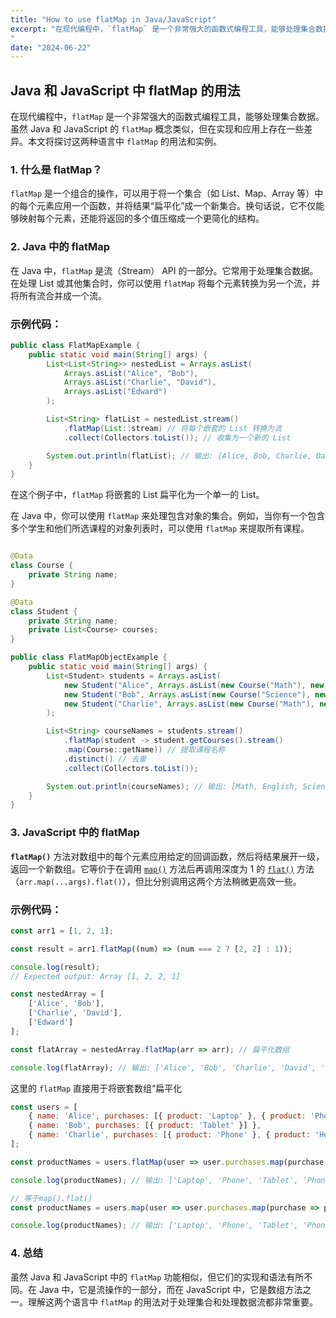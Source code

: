 ```yaml
---
title: "How to use flatMap in Java/JavaScript"
excerpt: "在现代编程中，`flatMap` 是一个非常强大的函数式编程工具，能够处理集合数据。虽然 Java 和 JavaScript 的 `flatMap` 概念类似，但在实现和应用上存在一些差异。本文将探讨这两种语言中 `flatMap` 的用法和实例。
"
date: "2024-06-22"
---
```



## Java 和 JavaScript 中 flatMap 的用法

在现代编程中，`flatMap` 是一个非常强大的函数式编程工具，能够处理集合数据。虽然 Java 和 JavaScript 的 `flatMap` 概念类似，但在实现和应用上存在一些差异。本文将探讨这两种语言中 `flatMap` 的用法和实例。

### 1. 什么是 flatMap？

`flatMap` 是一个组合的操作，可以用于将一个集合（如 List、Map、Array 等）中的每个元素应用一个函数，并将结果“扁平化”成一个新集合。换句话说，它不仅能够映射每个元素，还能将返回的多个值压缩成一个更简化的结构。

### 2. Java 中的 flatMap

在 Java 中，`flatMap` 是流（Stream） API 的一部分。它常用于处理集合数据。在处理 List 或其他集合时，你可以使用 `flatMap` 将每个元素转换为另一个流，并将所有流合并成一个流。

### 示例代码：

```java
public class FlatMapExample {
    public static void main(String[] args) {
        List<List<String>> nestedList = Arrays.asList(
            Arrays.asList("Alice", "Bob"),
            Arrays.asList("Charlie", "David"),
            Arrays.asList("Edward")
        );

        List<String> flatList = nestedList.stream()
            .flatMap(List::stream) // 将每个嵌套的 List 转换为流
            .collect(Collectors.toList()); // 收集为一个新的 List

        System.out.println(flatList); // 输出: [Alice, Bob, Charlie, David, Edward]
    }
}

```

在这个例子中，`flatMap` 将嵌套的 List 扁平化为一个单一的 List。

在 Java 中，你可以使用 `flatMap` 来处理包含对象的集合。例如，当你有一个包含多个学生和他们所选课程的对象列表时，可以使用 `flatMap` 来提取所有课程。

```java

@Data
class Course {  
    private String name;  
}  

@Data
class Student {  
    private String name;  
    private List<Course> courses;  
}  

public class FlatMapObjectExample {  
    public static void main(String[] args) {  
        List<Student> students = Arrays.asList(  
            new Student("Alice", Arrays.asList(new Course("Math"), new Course("English"))),  
            new Student("Bob", Arrays.asList(new Course("Science"), new Course("History"))),  
            new Student("Charlie", Arrays.asList(new Course("Math"), new Course("Art")))  
        );  

        List<String> courseNames = students.stream()  
            .flatMap(student -> student.getCourses().stream()  
            .map(Course::getName)) // 提取课程名称  
            .distinct() // 去重  
            .collect(Collectors.toList());  

        System.out.println(courseNames); // 输出: [Math, English, Science, History, Art]  
    }  
}
```

### 3. JavaScript 中的 flatMap

**`flatMap()`** 方法对数组中的每个元素应用给定的回调函数，然后将结果展开一级，返回一个新数组。它等价于在调用 [`map()`](https://developer.mozilla.org/zh-CN/docs/Web/JavaScript/Reference/Global_Objects/Array/map) 方法后再调用深度为 1 的 [`flat()`](https://developer.mozilla.org/zh-CN/docs/Web/JavaScript/Reference/Global_Objects/Array/flat) 方法（`arr.map(...args).flat()`），但比分别调用这两个方法稍微更高效一些。

### 示例代码：

```jsx
const arr1 = [1, 2, 1];

const result = arr1.flatMap((num) => (num === 2 ? [2, 2] : 1));

console.log(result);
// Expected output: Array [1, 2, 2, 1]

const nestedArray = [
    ['Alice', 'Bob'],
    ['Charlie', 'David'],
    ['Edward']
];

const flatArray = nestedArray.flatMap(arr => arr); // 扁平化数组

console.log(flatArray); // 输出: ['Alice', 'Bob', 'Charlie', 'David', 'Edward']

```

这里的 `flatMap` 直接用于将嵌套数组“扁平化

```jsx
const users = [  
    { name: 'Alice', purchases: [{ product: 'Laptop' }, { product: 'Phone' }] },  
    { name: 'Bob', purchases: [{ product: 'Tablet' }] },  
    { name: 'Charlie', purchases: [{ product: 'Phone' }, { product: 'Headphones' }] }  
];  

const productNames = users.flatMap(user => user.purchases.map(purchase => purchase.product));  

console.log(productNames); // 输出: ['Laptop', 'Phone', 'Tablet', 'Phone', 'Headphones']

// 等于map().flat()
const productNames = users.map(user => user.purchases.map(purchase => purchase.product)).flat();  

console.log(productNames); // 输出: ['Laptop', 'Phone', 'Tablet', 'Phone', 'Headphones']
```

### 4. 总结

虽然 Java 和 JavaScript 中的 `flatMap` 功能相似，但它们的实现和语法有所不同。在 Java 中，它是流操作的一部分，而在 JavaScript 中，它是数组方法之一。理解这两个语言中 `flatMap` 的用法对于处理集合和处理数据流都非常重要。

